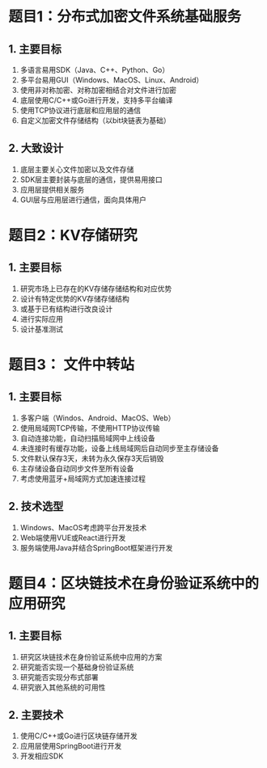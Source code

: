 # 题目1：分布式加密文件系统基础服务

## 1. 主要目标

1. 多语言易用SDK（Java、C++、Python、Go）
2. 多平台易用GUI（Windows、MacOS、Linux、Android）
3. 使用非对称加密、对称加密相结合对文件进行加密
4. 底层使用C/C++或Go进行开发，支持多平台编译
5. 使用TCP协议进行底层和应用层的通信
6. 自定义加密文件存储结构（以bit块链表为基础）

## 2. 大致设计

1. 底层主要关心文件加密以及文件存储
2. SDK层主要封装与底层的通信，提供易用接口
3. 应用层提供相关服务
4. GUI层与应用层进行通信，面向具体用户


# 题目2：KV存储研究

## 1. 主要目标

1. 研究市场上已存在的KV存储存储结构和对应优势
2. 设计有特定优势的KV存储存储结构
3. 或基于已有结构进行改良设计
4. 进行实际应用
5. 设计基准测试

# 题目3： 文件中转站

## 1. 主要目标

1. 多客户端（Windos、Android、MacOS、Web）
2. 使用局域网TCP传输，不使用HTTP协议传输
3. 自动连接功能，自动扫描局域网中上线设备
4. 未连接时有缓存功能，设备上线局域网后自动同步至主存储设备
5. 文件默认保存3天，未转为永久保存3天后销毁
6. 主存储设备自动同步文件至所有设备
7. 考虑使用蓝牙+局域网方式加速连接过程

## 2. 技术选型

1. Windows、MacOS考虑跨平台开发技术
2. Web端使用VUE或React进行开发
3. 服务端使用Java并结合SpringBoot框架进行开发

# 题目4：区块链技术在身份验证系统中的应用研究

## 1. 主要目标

1. 研究区块链技术在身份验证系统中应用的方案
2. 研究能否实现一个基础身份验证系统
3. 研究能否实现分布式部署
4. 研究嵌入其他系统的可用性

## 2. 主要技术

1. 使用C/C++或Go进行区块链存储开发
2. 应用层使用SpringBoot进行开发
3. 开发相应SDK